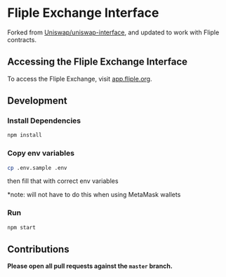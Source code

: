 # Fliple Exchange Interface

Forked from [Uniswap/uniswap-interface](https://github.com/Uniswap/uniswap-interface), and updated to work with Fliple contracts.

## Accessing the Fliple Exchange Interface

To access the Fliple Exchange, visit [app.fliple.org](https://app.fliple.org/).

## Development

### Install Dependencies

```bash
npm install
```

### Copy env variables
```bash
cp .env.sample .env
```
then fill that with correct env variables

*note: will not have to do this when using MetaMask wallets

### Run

```bash
npm start
```

## Contributions

**Please open all pull requests against the `master` branch.**
